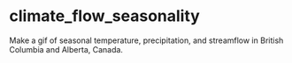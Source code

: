 # climate_flow_seasonality
Make a gif of seasonal temperature, precipitation, and streamflow in British Columbia and Alberta, Canada.
